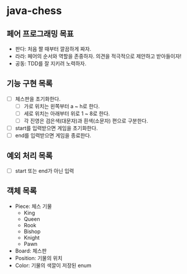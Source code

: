 # java-chess

## 페어 프로그래밍 목표
- 판다: 처음 짤 때부터 깔끔하게 짜자.
- 라라: 페어의 순서와 역할을 존중하자. 의견을 적극적으로 제안하고 받아들이자!
- 공동: TDD를 잘 지키려 노력하자. 

## 기능 구현 목록
- [ ] 체스판을 초기화한다.
  - [ ] 가로 위치는 왼쪽부터 a ~ h로 한다.
  - [ ] 세로 위치는 아래부터 위로 1 ~ 8로 한다.
  - [ ] 각 진영은 검은색(대문자)과 흰색(소문자) 편으로 구분한다. 
- [ ] start를 입력받으면 게임을 초기화한다. 
- [ ] end를 입력받으면 게임을 종료한다. 

## 예외 처리 목록
- [ ] start 또는 end가 아닌 입력 

## 객체 목록
- Piece: 체스 기물
  - King
  - Queen
  - Rook
  - Bishop
  - Knight
  - Pawn
- Board: 체스판
- Position: 기물의 위치
- Color: 기물의 색깔이 저장된 enum